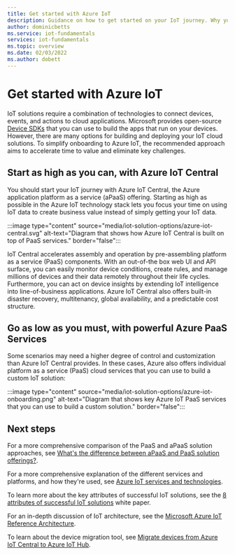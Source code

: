 ```yaml
---
title: Get started with Azure IoT
description: Guidance on how to get started on your IoT journey. Why you should start with the application platform as a service (aPaaS) model.
author: dominicbetts
ms.service: iot-fundamentals
services: iot-fundamentals
ms.topic: overview
ms.date: 02/03/2022
ms.author: dobett
---
```


# Get started with Azure IoT

IoT solutions require a combination of technologies to connect devices, events, and actions to cloud applications. Microsoft provides open-source [Device SDKs](../iot-develop/about-iot-sdks.md) that you can use to build the apps that run on your devices. However, there are many options for building and deploying your IoT cloud solutions. To simplify onboarding to Azure IoT, the recommended approach aims to accelerate time to value and eliminate key challenges.

## Start as high as you can, with Azure IoT Central

You should start your IoT journey with Azure IoT Central, the Azure application platform as a service (aPaaS) offering. Starting as high as possible in the Azure IoT technology stack lets you focus your time on using IoT data to create business value instead of simply getting your IoT data.

:::image type="content" source="media/iot-solution-options/azure-iot-central.svg" alt-text="Diagram that shows how Azure IoT Central is built on top of PaaS services." border="false":::

IoT Central accelerates assembly and operation by pre-assembling platform as a service (PaaS) components. With an out-of-the box web UI and API surface, you can easily monitor device conditions, create rules, and manage millions of devices and their data remotely throughout their life cycles. Furthermore, you can act on device insights by extending IoT intelligence into line-of-business applications. Azure IoT Central also offers built-in disaster recovery, multitenancy, global availability, and a predictable cost structure.

## Go as low as you must, with powerful Azure PaaS Services

Some scenarios may need a higher degree of control and customization than Azure IoT Central provides. In these cases, Azure also offers individual platform as a service (PaaS) cloud services that you can use to build a custom IoT solution:

:::image type="content" source="media/iot-solution-options/azure-iot-onboarding.png" alt-text="Diagram that shows key Azure IoT PaaS services that you can use to build a custom solution." border="false":::

## Next steps

For a more comprehensive comparison of the PaaS and aPaaS solution approaches, see [What's the difference between aPaaS and PaaS solution offerings?](iot-solution-apaas-paas.md).

For a more comprehensive explanation of the different services and platforms, and how they're used, see [Azure IoT services and technologies](iot-services-and-technologies.md).

To learn more about the key attributes of successful IoT solutions, see the [8 attributes of successful IoT solutions](https://aka.ms/8attributes) white paper.

For an in-depth discussion of IoT architecture, see the [Microsoft Azure IoT Reference Architecture](/azure/architecture/reference-architectures/iot).

To learn about the device migration tool, see [Migrate devices from Azure IoT Central to Azure IoT Hub](../iot-central/core/howto-migrate-to-iot-hub.md).
